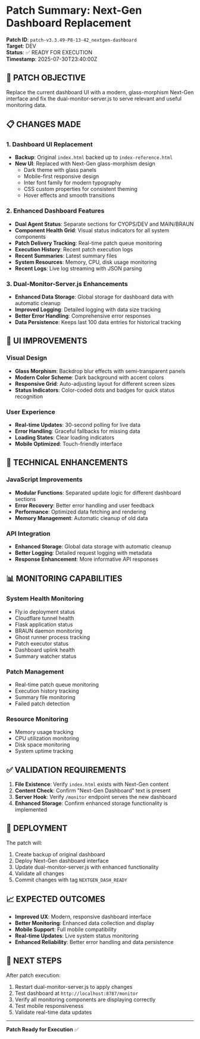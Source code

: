 # Patch Summary: Next-Gen Dashboard Replacement

**Patch ID**: `patch-v3.3.49-P8-13-42_nextgen-dashboard`  
**Target**: DEV  
**Status**: ✅ READY FOR EXECUTION  
**Timestamp**: 2025-07-30T23:40:00Z  

## 🎯 **PATCH OBJECTIVE**

Replace the current dashboard UI with a modern, glass-morphism Next-Gen interface and fix the dual-monitor-server.js to serve relevant and useful monitoring data.

## 📋 **CHANGES MADE**

### **1. Dashboard UI Replacement**
- **Backup**: Original `index.html` backed up to `index-reference.html`
- **New UI**: Replaced with Next-Gen glass-morphism design
  - Dark theme with glass panels
  - Mobile-first responsive design
  - Inter font family for modern typography
  - CSS custom properties for consistent theming
  - Hover effects and smooth transitions

### **2. Enhanced Dashboard Features**
- **Dual Agent Status**: Separate sections for CYOPS/DEV and MAIN/BRAUN
- **Component Health Grid**: Visual status indicators for all system components
- **Patch Delivery Tracking**: Real-time patch queue monitoring
- **Execution History**: Recent patch execution logs
- **Recent Summaries**: Latest summary files
- **System Resources**: Memory, CPU, disk usage monitoring
- **Recent Logs**: Live log streaming with JSON parsing

### **3. Dual-Monitor-Server.js Enhancements**
- **Enhanced Data Storage**: Global storage for dashboard data with automatic cleanup
- **Improved Logging**: Detailed logging with data size tracking
- **Better Error Handling**: Comprehensive error responses
- **Data Persistence**: Keeps last 100 data entries for historical tracking

## 🎨 **UI IMPROVEMENTS**

### **Visual Design**
- **Glass Morphism**: Backdrop blur effects with semi-transparent panels
- **Modern Color Scheme**: Dark background with accent colors
- **Responsive Grid**: Auto-adjusting layout for different screen sizes
- **Status Indicators**: Color-coded dots and badges for quick status recognition

### **User Experience**
- **Real-time Updates**: 30-second polling for live data
- **Error Handling**: Graceful fallbacks for missing data
- **Loading States**: Clear loading indicators
- **Mobile Optimized**: Touch-friendly interface

## 🔧 **TECHNICAL ENHANCEMENTS**

### **JavaScript Improvements**
- **Modular Functions**: Separated update logic for different dashboard sections
- **Error Recovery**: Better error handling and user feedback
- **Performance**: Optimized data fetching and rendering
- **Memory Management**: Automatic cleanup of old data

### **API Integration**
- **Enhanced Storage**: Global data storage with automatic cleanup
- **Better Logging**: Detailed request logging with metadata
- **Response Enhancement**: More informative API responses

## 📊 **MONITORING CAPABILITIES**

### **System Health Monitoring**
- Fly.io deployment status
- Cloudflare tunnel health
- Flask application status
- BRAUN daemon monitoring
- Ghost runner process tracking
- Patch executor status
- Dashboard uplink health
- Summary watcher status

### **Patch Management**
- Real-time patch queue monitoring
- Execution history tracking
- Summary file monitoring
- Failed patch detection

### **Resource Monitoring**
- Memory usage tracking
- CPU utilization monitoring
- Disk space monitoring
- System uptime tracking

## ✅ **VALIDATION REQUIREMENTS**

1. **File Existence**: Verify `index.html` exists with Next-Gen content
2. **Content Check**: Confirm "Next-Gen Dashboard" text is present
3. **Server Hook**: Verify `/monitor` endpoint serves the new dashboard
4. **Enhanced Storage**: Confirm enhanced storage functionality is implemented

## 🚀 **DEPLOYMENT**

The patch will:
1. Create backup of original dashboard
2. Deploy Next-Gen dashboard interface
3. Update dual-monitor-server.js with enhanced functionality
4. Validate all changes
5. Commit changes with tag `NEXTGEN_DASH_READY`

## 📈 **EXPECTED OUTCOMES**

- **Improved UX**: Modern, responsive dashboard interface
- **Better Monitoring**: Enhanced data collection and display
- **Mobile Support**: Full mobile compatibility
- **Real-time Updates**: Live system status monitoring
- **Enhanced Reliability**: Better error handling and data persistence

## 🔄 **NEXT STEPS**

After patch execution:
1. Restart dual-monitor-server.js to apply changes
2. Test dashboard at `http://localhost:8787/monitor`
3. Verify all monitoring components are displaying correctly
4. Test mobile responsiveness
5. Validate real-time data updates

---

**Patch Ready for Execution** ✅ 